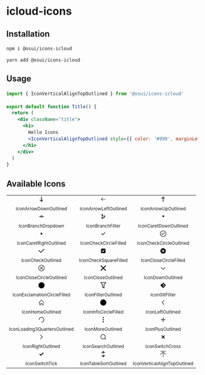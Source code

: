 # icloud-icons

## Installation

```shell
npm i @osui/icons-icloud
```

```shell
yarn add @osui/icons-icloud
```

## Usage

```jsx
import { IconVerticalAlignTopOutlined } from '@osui/icons-icloud'

export default function Title() {
  return (
    <div className="title">
      <h1>
        Hello Icons
        <IconVerticalAlignTopOutlined style={{ color: '#999', marginLeft: 5 }} />
      </h1>
    </div>
  )
}
```

## Available Icons

<table><tbody><tr><td align="center">
                                                        <img width="16" height="16" src="./svg/arrow-down-outlined.svg"/>
                                                        <br/><sub>IconArrowDownOutlined</sub>
                                                        </td><td align="center">
                                                        <img width="16" height="16" src="./svg/arrow-left-outlined.svg"/>
                                                        <br/><sub>IconArrowLeftOutlined</sub>
                                                        </td><td align="center">
                                                        <img width="16" height="16" src="./svg/arrow-up-outlined.svg"/>
                                                        <br/><sub>IconArrowUpOutlined</sub>
                                                        </td></tr><tr><td align="center">
                                                        <img width="16" height="16" src="./svg/branch-dropdown.svg"/>
                                                        <br/><sub>IconBranchDropdown</sub>
                                                        </td><td align="center">
                                                        <img width="16" height="16" src="./svg/branch-filter.svg"/>
                                                        <br/><sub>IconBranchFilter</sub>
                                                        </td><td align="center">
                                                        <img width="16" height="16" src="./svg/caret-down-outlined.svg"/>
                                                        <br/><sub>IconCaretDownOutlined</sub>
                                                        </td></tr><tr><td align="center">
                                                        <img width="16" height="16" src="./svg/caret-right-outlined.svg"/>
                                                        <br/><sub>IconCaretRightOutlined</sub>
                                                        </td><td align="center">
                                                        <img width="16" height="16" src="./svg/check-circle-filled.svg"/>
                                                        <br/><sub>IconCheckCircleFilled</sub>
                                                        </td><td align="center">
                                                        <img width="16" height="16" src="./svg/check-circle-outlined.svg"/>
                                                        <br/><sub>IconCheckCircleOutlined</sub>
                                                        </td></tr><tr><td align="center">
                                                        <img width="16" height="16" src="./svg/check-outlined.svg"/>
                                                        <br/><sub>IconCheckOutlined</sub>
                                                        </td><td align="center">
                                                        <img width="16" height="16" src="./svg/check-square-filled.svg"/>
                                                        <br/><sub>IconCheckSquareFilled</sub>
                                                        </td><td align="center">
                                                        <img width="16" height="16" src="./svg/close-circle-filled.svg"/>
                                                        <br/><sub>IconCloseCircleFilled</sub>
                                                        </td></tr><tr><td align="center">
                                                        <img width="16" height="16" src="./svg/close-circle-outlined.svg"/>
                                                        <br/><sub>IconCloseCircleOutlined</sub>
                                                        </td><td align="center">
                                                        <img width="16" height="16" src="./svg/close-outlined.svg"/>
                                                        <br/><sub>IconCloseOutlined</sub>
                                                        </td><td align="center">
                                                        <img width="16" height="16" src="./svg/down-outlined.svg"/>
                                                        <br/><sub>IconDownOutlined</sub>
                                                        </td></tr><tr><td align="center">
                                                        <img width="16" height="16" src="./svg/exclamation-circle-filled.svg"/>
                                                        <br/><sub>IconExclamationCircleFilled</sub>
                                                        </td><td align="center">
                                                        <img width="16" height="16" src="./svg/filter-outlined.svg"/>
                                                        <br/><sub>IconFilterOutlined</sub>
                                                        </td><td align="center">
                                                        <img width="16" height="16" src="./svg/git-filter.svg"/>
                                                        <br/><sub>IconGitFilter</sub>
                                                        </td></tr><tr><td align="center">
                                                        <img width="16" height="16" src="./svg/home-outlined.svg"/>
                                                        <br/><sub>IconHomeOutlined</sub>
                                                        </td><td align="center">
                                                        <img width="16" height="16" src="./svg/info-circle-filled.svg"/>
                                                        <br/><sub>IconInfoCircleFilled</sub>
                                                        </td><td align="center">
                                                        <img width="16" height="16" src="./svg/left-outlined.svg"/>
                                                        <br/><sub>IconLeftOutlined</sub>
                                                        </td></tr><tr><td align="center">
                                                        <img width="16" height="16" src="./svg/loading-3-quarters-outlined.svg"/>
                                                        <br/><sub>IconLoading3QuartersOutlined</sub>
                                                        </td><td align="center">
                                                        <img width="16" height="16" src="./svg/more-outlined.svg"/>
                                                        <br/><sub>IconMoreOutlined</sub>
                                                        </td><td align="center">
                                                        <img width="16" height="16" src="./svg/plus-outlined.svg"/>
                                                        <br/><sub>IconPlusOutlined</sub>
                                                        </td></tr><tr><td align="center">
                                                        <img width="16" height="16" src="./svg/right-outlined.svg"/>
                                                        <br/><sub>IconRightOutlined</sub>
                                                        </td><td align="center">
                                                        <img width="16" height="16" src="./svg/search-outlined.svg"/>
                                                        <br/><sub>IconSearchOutlined</sub>
                                                        </td><td align="center">
                                                        <img width="16" height="16" src="./svg/switch-cross.svg"/>
                                                        <br/><sub>IconSwitchCross</sub>
                                                        </td></tr><tr><td align="center">
                                                        <img width="16" height="16" src="./svg/switch-tick.svg"/>
                                                        <br/><sub>IconSwitchTick</sub>
                                                        </td><td align="center">
                                                        <img width="16" height="16" src="./svg/table-sort-outlined.svg"/>
                                                        <br/><sub>IconTableSortOutlined</sub>
                                                        </td><td align="center">
                                                        <img width="16" height="16" src="./svg/vertical-align-top-outlined.svg"/>
                                                        <br/><sub>IconVerticalAlignTopOutlined</sub>
                                                        </td></tr></tbody></table>
